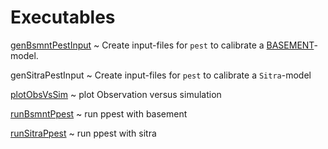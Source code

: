 Executables
===========

[genBsmntPestInput]()
  ~  Create input-files for `pest` to calibrate
     a [BASEMENT](http:www.basement.ethz.ch)-model.

genSitraPestInput
  ~  Create input-files for `pest` to calibrate a `Sitra`-model

[plotObsVsSim]()
  ~  plot Observation versus simulation

[runBsmntPpest]()
  ~  run ppest with basement

[runSitraPpest]()
  ~  run ppest with sitra
